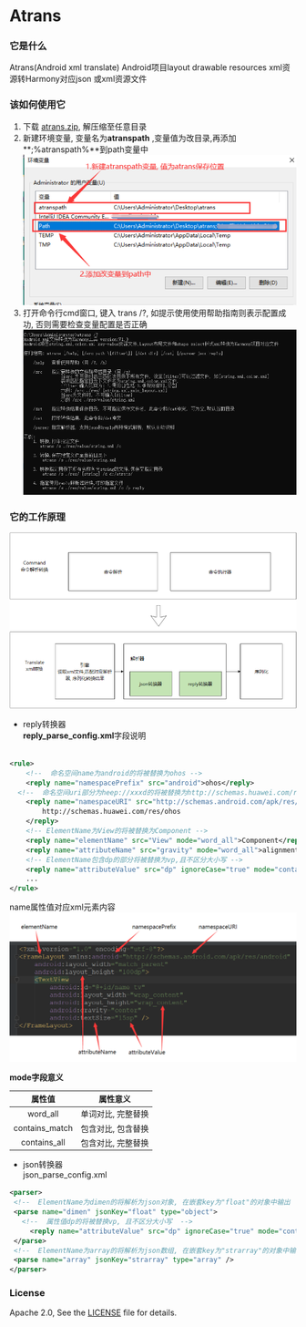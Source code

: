# Atrans

### 它是什么

Atrans(Android xml translate) Android项目layout drawable resources xml资源转Harmony对应json 或xml资源文件

### 该如何使用它
1. 下载 [atrans.zip](extend/atrans.zip), 解压缩至任意目录
2. 新建环境变量, 变量名为**atranspath** ,变量值为改目录,再添加**;%atranspath%**到path变量中
   ![添加环境变量](./extend/addToPath.png)
3. 打开命令行cmd窗口, 键入 trans /?, 如提示使用使用帮助指南则表示配置成功, 否则需要检查变量配置是否正确
   ![添加环境变量](./extend/atrans_guide.png)

### 它的工作原理

![atrans架构图](./extend/atrans_01.png)

* reply转换器    
  **reply_parse_config.xml**字段说明

```xml

<rule>
    <!--  命名空间name为android的将被替换为ohos -->
    <reply name="namespacePrefix" src="android">ohos</reply>
  <!--  命名空间uri部分为heep://xxxd的将被替换为http://schemas.huawei.com/res/ohos -->
    <reply name="namespaceURI" src="http://schemas.android.com/apk/res/android" mode="word_all">
        http://schemas.huawei.com/res/ohos
    </reply>
    <!-- ElementName为View的将被替换为Component -->
    <reply name="elementName" src="View" mode="word_all">Component</reply>
    <reply name="attributeName" src="gravity" mode="word_all">alignment</reply>
    <!-- ElementName包含dp的部分将被替换为vp,且不区分大小写 -->
    <reply name="attributeValue" src="dp" ignoreCase="true" mode="contains_match">vp</reply>
    ...
</rule>
```

name属性值对应xml元素内容
![replyName字段意义](./extend/reply_config_filed.png)

**mode字段意义**

| 属性值 | 属性意义 |
| :-----:| :----: |
| word_all | 单词对比, 完整替换 |
| contains_match | 包含对比, 包含替换 |
| contains_all | 包含对比, 完整替换 |

* json转换器    
  json_parse_config.xml
 ```xml
<parser>
  <!--  ElementName为dimen的将解析为json对象, 在嵌套key为"float"的对象中输出  -->
  <parse name="dimen" jsonKey="float" type="object">
    <!--  属性值dp的将被替换vp, 且不区分大小写  -->
      <reply name="attributeValue" src="dp" ignoreCase="true" mode="contains_match">vp</reply>
  </parse>
  <!--  ElementName为array的将解析为json数组, 在嵌套key为"strarray"的对象中输出  -->
  <parse name="array" jsonKey="strarray" type="array" />
</parser>
 ```

### License

Apache 2.0, See the [LICENSE](./LICENSE) file for details.

